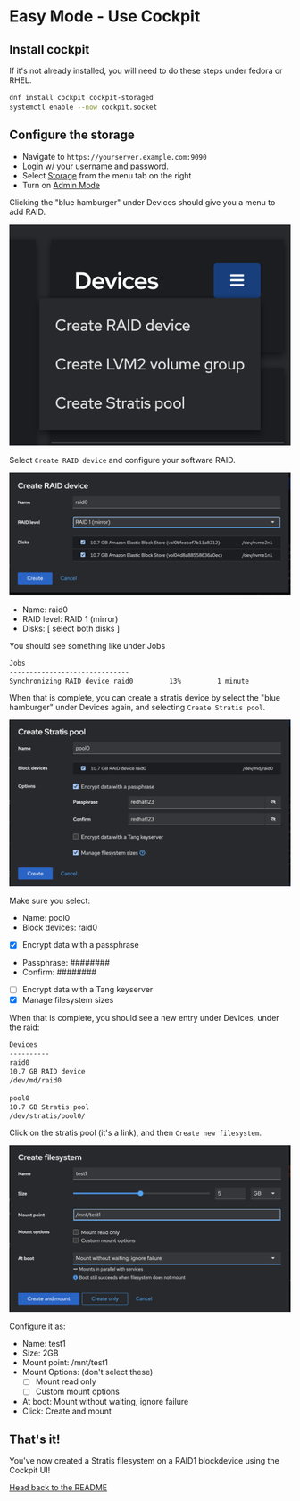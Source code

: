 # Easy Mode - Use Cockpit

## Install cockpit

If it's not already installed, you will need to do these steps under fedora or RHEL.

```bash
dnf install cockpit cockpit-storaged
systemctl enable --now cockpit.socket
```

## Configure the storage

* Navigate to `https://yourserver.example.com:9090`
* [Login](/imgs/login.png) w/ your username and password.
* Select [Storage](/imgs/storage.png) from the menu tab on the right
* Turn on [Admin Mode](/imgs/admin.png)

Clicking the "blue hamburger" under Devices should give you a menu to add RAID.

![devices tab](/imgs/devices.png)

Select `Create RAID device` and configure your software RAID.

![create raid](/imgs/raid.png)

* Name: raid0
* RAID level: RAID 1 (mirror)
* Disks: [ select both disks ]

You should see something like under Jobs

```
Jobs
------------------------------
Synchronizing RAID device raid0         13%         1 minute
```

When that is complete, you can create a stratis device by select the "blue
hamburger" under Devices again, and selecting `Create Stratis pool`.

![create stratis](/imgs/stratis.png)

Make sure you select:

* Name: pool0
* Block devices: raid0
* [x] Encrypt data with a passphrase
* Passphrase: ########
* Confirm: ########
* [ ] Encrypt data with a Tang keyserver
* [x] Manage filesystem sizes

When that is complete, you should see a new entry under Devices, under the raid:

```
Devices
----------
raid0
10.7 GB RAID device
/dev/md/raid0

pool0
10.7 GB Stratis pool
/dev/stratis/pool0/
```

Click on the stratis pool (it's a link), and then `Create new filesystem`.

![create filesystem](/imgs/filesystem.png)

Configure it as:

* Name: test1
* Size: 2GB
* Mount point: /mnt/test1
* Mount Options: (don't select these)
    * [ ] Mount read only
    * [ ] Custom mount options
* At boot: Mount without waiting, ignore failure
* Click: Create and mount

## That's it!

You've now created a Stratis filesystem on a RAID1 blockdevice using the Cockpit UI!

[Head back to the README](/README.md)
